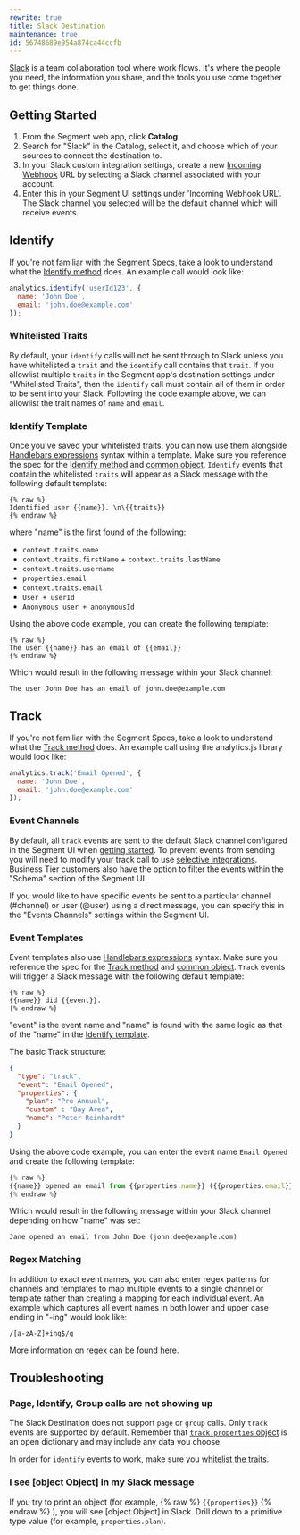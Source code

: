 ```yaml
---
rewrite: true
title: Slack Destination
maintenance: true
id: 56748689e954a874ca44ccfb
---
```

[Slack](https://slack.com/) is a team collaboration tool where work flows. It's where the people you need, the information you share, and the tools you use come together to get things done.

## Getting Started



1. From the Segment web app, click **Catalog**.
2. Search for "Slack" in the Catalog, select it, and choose which of your sources to connect the destination to.
3. In your Slack custom integration settings, create a new [Incoming Webhook](https://my.slack.com/services/new/incoming-webhook/) URL by selecting a Slack channel associated with your account.
4. Enter this in your Segment UI settings under 'Incoming Webhook URL'. The Slack channel you selected will be the default channel which will receive events.

## Identify
If you're not familiar with the Segment Specs, take a look to understand what the [Identify method](/docs/connections/spec/identify/) does. An example call would look like:

```javascript
analytics.identify('userId123', {
  name: 'John Doe',
  email: 'john.doe@example.com'
});
```

### Whitelisted Traits
By default, your `identify` calls will not be sent through to Slack unless you have whitelisted a `trait` and the `identify` call contains that `trait`. If you allowlist multiple `traits` in the Segment app's destination settings under "Whitelisted Traits", then the `identify` call must contain all of them in order to be sent into your Slack. Following the code example above, we can allowlist the trait names of `name` and `email`.

### Identify Template
Once you've saved your whitelisted traits, you can now use them alongside [Handlebars expressions](https://handlebarsjs.com/guide/expressions.html#expressions) syntax within a template. Make sure you reference the spec for the [Identify method](/docs/connections/spec/identify/) and [common object](/docs/connections/spec/common/). `Identify` events that contain the whitelisted `traits` will appear as a Slack message with the following default template:
```
{% raw %}
Identified user {{name}}. \n\{{traits}}
{% endraw %}
```
where "name" is the first found of the following:
* `context.traits.name`
* `context.traits.firstName` + `context.traits.lastName`
* `context.traits.username`
* `properties.email`
* `context.traits.email`
* `User + userId`
* `Anonymous user + anonymousId`

Using the above code example, you can create the following template:

```
{% raw %}
The user {{name}} has an email of {{email}}
{% endraw %}
```

Which would result in the following message within your Slack channel:

```
The user John Doe has an email of john.doe@example.com
```

## Track
If you're not familiar with the Segment Specs, take a look to understand what the [Track method](/docs/connections/spec/track/) does. An example call using the analytics.js library would look like:

```javascript
analytics.track('Email Opened', {
  name: 'John Doe',
  email: 'john.doe@example.com'
});
```

### Event Channels
By default, all `track` events are sent to the default Slack channel configured in the Segment UI when [getting started](/docs/connections/destinations/catalog/slack/#getting-started). To prevent events from sending you will need to modify your track call to use [selective integrations](/docs/connections/sources/catalog/libraries/website/javascript/#selecting-destinations-with-the-integrations-object). Business Tier customers also have the option to filter the events within the "Schema" section of the Segment UI.

If you would like to have specific events be sent to a particular channel (#channel) or user (@user) using a direct message, you can specify this in the "Events Channels" settings within the Segment UI.


### Event Templates
Event templates also use [Handlebars expressions](https://handlebarsjs.com/guide/expressions.html) syntax. Make sure you reference the spec for the [Track method](/docs/connections/spec/track/) and [common object](/docs/connections/spec/common/). `Track` events will trigger a Slack message with the following default template:

```
{% raw %}
{{name}} did {{event}}.
{% endraw %}
```

"event" is the event name and "name" is found with the same logic as that of the "name" in the [Identify template](/docs/connections/destinations/catalog/slack/#identify-template).

The basic Track structure:

```json
{
  "type": "track",
  "event": "Email Opened",
  "properties": {
    "plan": "Pro Annual",
    "custom" : "Bay Area",
    "name": "Peter Reinhardt"
  }
}
```

Using the above code example, you can enter the event name `Email Opened`
and create the following template:

```js
{% raw %}
{{name}} opened an email from {{properties.name}} ({{properties.email}})
{% endraw %}
```

Which would result in the following message within your Slack channel depending on how "name" was set:

```
Jane opened an email from John Doe (john.doe@example.com)
```

### Regex Matching
In addition to exact event names, you can also enter regex patterns for channels and templates to map multiple events to a single channel or template rather than creating a mapping for each individual event. An example which captures all event names in both lower and upper case ending in "-ing" would look like:

```regex
/[a-zA-Z]+ing$/g
```

More information on regex can be found [here](http://www.zytrax.com/tech/web/regex.htm).


## Troubleshooting

### Page, Identify, Group calls are not showing up
The Slack Destination does not support `page` or `group` calls. Only `track` events are supported by default. Remember that [`track.properties` object](/docs/connections/sources/catalog/libraries/website/javascript/#track) is an open dictionary and may include any data you choose.

In order for `identify` events to work, make sure you [whitelist the traits](/docs/connections/destinations/catalog/slack/#whitelisted-traits).

### I see [object Object] in my Slack message
If you try to print an object (for example, {% raw %} `{{properties}}` {% endraw %} ), you will see [object Object] in Slack. Drill down to a primitive type value (for example, `properties.plan`).
